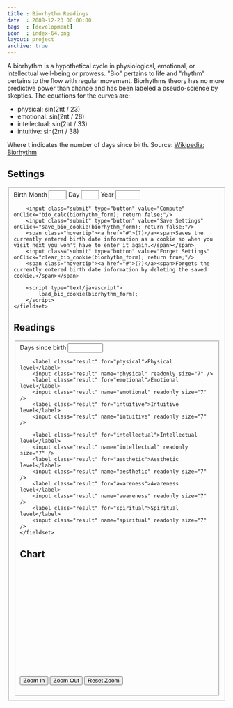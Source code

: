 ```yaml
---
title : Biorhythm Readings
date  : 2008-12-23 00:00:00
tags  : [development]
icon  : index-64.png
layout: project
archive: true
---
```

A biorhythm is a hypothetical cycle in physiological, emotional, or intellectual well-being or prowess. "Bio" pertains to life and "rhythm" pertains to the flow with regular movement. Biorhythms theory has no more predictive power than chance and has been labeled a pseudo-science by skeptics.
The equations for the curves are:

* physical: sin(2&pi;t / 23)
* emotional: sin(2&pi;t / 28)
* intellectual: sin(2&pi;t / 33)
* intuitive: sin(2&pi;t / 38)

Where t indicates the number of days since birth. Source: <a href="http://en.wikipedia.org/wiki/Biorhythm">Wikipedia: Biorhythm</a>

## Settings

<style type="text/css" media="screen">
    @import url(js/jsxgraph.css);
    @import url(biorhythm.css);
</style>

<script type="text/javascript" src="js/prototype.js"></script>
<script type="text/javascript" src="js/jsxgraphcore.js"></script>
<script type="text/javascript" src="biorhythm.js"></script>

<form id="biorhythm_form" onsubmit="return false;">
    <fieldset class="input">
        Birth
        <label class="input" for="month">Month</label>
        <input class="input" name="month" size="2" />
        <label class="input" for="day">Day</label>
        <input class="input" name="day" size="2"/>
        <label class="input" for="year">Year</label>
        <input class="input" name="year" size="4"/>

        <input class="submit" type="button" value="Compute" onClick="bio_calc(biorhythm_form); return false;"/>
        <input class="submit" type="button" value="Save Settings" onClick="save_bio_cookie(biorhythm_form); return false;"/>
        <span class="hovertip"><a href="#">(?)</a><span>Saves the currently entered birth date information as a cookie so when you visit next you won't have to enter it again.</span></span>
        <input class="submit" type="button" value="Forget Settings" onClick="clear_bio_cookie(biorhythm_form); return true;"/>
        <span class="hovertip"><a href="#">(?)</a><span>Forgets the currently entered birth date information by deleting the saved cookie.</span></span>

        <script type="text/javascript">
            load_bio_cookie(biorhythm_form);
        </script>
    </fieldset>
<form>

## Readings

<form id="biorhythm_form">
    <fieldset class="result">
        <label class="result" for="days">Days since birth</label>
        <input class="result" name="days" readonly size="7" />

        <label class="result" for="physical">Physical level</label>
        <input class="result" name="physical" readonly size="7" />
        <label class="result" for="emotional">Emotional level</label>
        <input class="result" name="emotional" readonly size="7" />
        <label class="result" for="intuitive">Intuitive level</label>
        <input class="result" name="intuitive" readonly size="7" />

        <label class="result" for="intellectual">Intellectual level</label>
        <input class="result" name="intellectual" readonly size="7" />
        <label class="result" for="aesthetic">Aesthetic level</label>
        <input class="result" name="aesthetic" readonly size="7" />
        <label class="result" for="awareness">Awareness level</label>
        <input class="result" name="awareness" readonly size="7" />
        <label class="result" for="spiritual">Spiritual level</label>
        <input class="result" name="spiritual" readonly size="7" />
    </fieldset>
</form>

## Chart

<div id="jxgbox" class="jxgbox" style="width:400px; height:250px;"></div>
<script type="text/javascript">
    create_board('jxgbox');
    bio_calc(biorhythm_form);
</script>
<form action="">
    <input type="button" value="Zoom In" onclick="zoomIn();" />
    <input type="button" value="Zoom Out" onclick="zoomOut();" />
    <input type="button" value="Reset Zoom" onclick="zoomReset();" />
</form>

